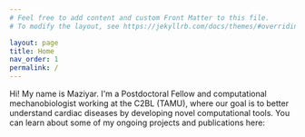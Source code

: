 ```yaml
---
# Feel free to add content and custom Front Matter to this file.
# To modify the layout, see https://jekyllrb.com/docs/themes/#overriding-theme-defaults

layout: page
title: Home
nav_order: 1
permalink: /
---
```




Hi! My name is Maziyar. I'm a Postdoctoral Fellow and computational mechanobiologist working at the C2BL (TAMU), where our goal is to better understand cardiac diseases by developing novel computational tools.
You can learn about some of my ongoing projects and publications here:


